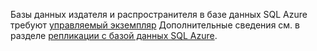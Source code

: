 Базы данных издателя и распространителя в базе данных SQL Azure требуют [управляемый экземпляр](https://docs.microsoft.com/azure/sql-database/sql-database-managed-instance) Дополнительные сведения см. в разделе [репликации с базой данных SQL Azure](http://docs.microsoft.com/sql/relational-databases/replication/replication-to-sql-database).